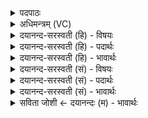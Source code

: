 <details><summary>पदपाठः</summary>

इन्द्र॑स्य। क्रो॒डः। अदि॑त्यै। पा॒ज॒स्य᳖म्। दि॒शाम्। ज॒त्रवः॑। अदि॑त्यै। भ॒सत्। जी॒मूता॑न्। हृ॒द॒यौ॒प॒शेन॑। अ॒न्तरि॑क्षम्। पु॒री॒तता॑। पु॒रि॒ततेति॑ पुरि॒ऽतता॑। नभः॑। उ॒द॒र्ये᳖ण। च॒क्र॒वा॒काविति॑ चक्रऽवा॒कौ। मत॑स्नाभ्याम्। दिव॑म्। वृ॒क्काभ्या॑म्। गि॒रीन्। प्ला॒शिभि॒रिति॑ प्ला॒शिऽभिः॑। उप॑लान्। प्ली॒ह्ना। व॒ल्मीका॑न्। क्लो॒मभि॒रिति॑ क्लो॒मऽभिः॑। ग्लौ॒भिः। गुल्मा॑न्। हि॒राभिः॑। स्रव॑न्तीः। ह्न॒दान्। कु॒क्षिभ्या॒मिति॑ कु॒क्षिऽभ्या॑म्। स॒मु॒द्रम्। उ॒दरे॑ण। वै॒श्वा॒न॒रम्। भस्म॑ना। ८।
</details>

<details><summary>अधिमन्त्रम् (VC)</summary>

- इन्द्रादयो देवताः
- प्रजापतिर्ऋषिः
- निचृदभिकृतिः
- ऋषभः
</details>

<details><summary>दयानन्द-सरस्वती (हि) - विषयः</summary>

फिर किस-किस के गुण पशुओं में हैं, इस विषय को अगले मन्त्र में कहा है ॥
</details>

<details><summary>दयानन्द-सरस्वती (हि) - पदार्थः</summary>

पदार्थान्वयभाषाः -  हे मनुष्यो ! तुम को उत्तम यत्न के साथ (इन्द्रस्य) बिजुली का (क्रोडः) डूबना (अदित्यै) पृथिवी के लिये (पाजस्यम्) अन्नों में जो उत्तम वह (दिशाम्) दिशाओं की (जत्रवः) सन्धि अर्थात् उनका एक-दूसरे से मिलना (अदित्यै) अखण्डित प्रकाश के लिये (भसत्) लपट ये सब पदार्थ जानने चाहियें तथा (जीमूतान्) मेघों को (हृदयौपशेन) जो हृदय में सोता है, उस जीव से (पुरीतता) हृदयस्थ नाड़ी से (अन्तरिक्षम्) हृदय के अवकाश को (उदर्येण) उदर में होते हुए व्यवहार से (नभः) जल और (चक्रवाकौ) चकई-चकवा पक्षियों के समान जो पदार्थ उन को (मतस्नाभ्याम्) गले के दोनों ओर के भागों से (दिवम्) प्रकाश को (वृक्काभ्याम्) जिन क्रियाओं से अवगुणों का त्याग होता है, उनसे (गिरीन्) पर्वतों को (प्लाशिभिः) उत्तम भोजन आदि क्रियाओं से (उपलान्) दूसरे प्रकार के मेघों को (प्लीह्ना) हृदयस्थ प्लीहा अङ्ग से (वल्मीकान्) मार्गों को (क्लोमभिः) गीलेपन और (ग्लौभिः) हर्ष तथा ग्लानियों से (गुल्मान्) दाहिनी ओर उदर में स्थित जो पदार्थ उनको (हिराभिः) बढ़तियों से (स्रवन्तीः) नदियों को (ह्रदान्) छोटे-बड़े जलाशयों को (कुक्षिभ्याम्) कोखों से (समुद्रम्) अच्छे प्रकार जहाँ जल जाता उस समुद्र को (उदरेण) पेट और (भस्मना) जले हुए पदार्थ का जो शेषभाग उस राख से (वैश्वानरम्) सब के प्रकाश करने हारे अग्नि को तुम लोग जानो ॥८ ॥
</details>

<details><summary>दयानन्द-सरस्वती (हि) - भावार्थः</summary>

भावार्थभाषाः -  जो मनुष्य अनेक विद्याबोधों को प्राप्त होकर ठीक-ठीक यथोचित आहार और विहारों से सब अङ्गों को अच्छे प्रकार पुष्ट कर रोगों की निवृत्ति करें तो वे धर्म, अर्थ, काम और मोक्ष को अच्छे प्रकार प्राप्त होवें ॥८ ॥
</details>

<details><summary>दयानन्द-सरस्वती (सं) - विषयः</summary>

पुनः कस्य कस्य गुणाः पशुषु सन्तीत्याह ॥
</details>

<details><summary>दयानन्द-सरस्वती (सं) - पदार्थः</summary>

पदार्थान्वयभाषाः -  हे मनुष्याः ! युष्माभिः प्रयत्नेनेन्द्रस्य क्रोडोऽदित्यै पाजस्यं दिशां जत्रवोऽदित्यै भसच्च विज्ञेयाः। जीमूतान् हृदयौपशेन पुरीतताऽन्तरिक्षमुदर्येण नभश्चक्रवाकौ मतस्नाभ्यां दिवं वृक्काभ्यां गिरीन् प्लाशिभिरुपलान् प्लीह्ना वल्मीकान् क्लोमभिर्ग्लौभिश्च गुल्मान् हिराभिः स्रवन्तीर्ह्रदान् कुक्षिभ्यां समुद्रमुदरेण भस्मना च वैश्वानरं यूयं विजानीत ॥८ ॥
</details>

<details><summary>दयानन्द-सरस्वती (सं) - भावार्थः</summary>

भावार्थभाषाः -  यदि मनुष्या अनेकान् विद्याबोधान् प्राप्य युक्ताहारविहारैः सर्वाण्यङ्गानि संपोष्य रोगान्निवारयेयुस्तर्हि ते धर्मार्थकाममोक्षानाप्नुयुः ॥८ ॥
</details>

<details><summary>सविता जोशी ← दयानन्दः (म) - भावार्थः</summary>

भावार्थभाषाः -  ज्या माणसांना अनेक विद्यांचा बोध होतो व जे यथायोग्य आहार-विहाराने सर्वांगाना चांगल्याप्रकारे पुष्ट करून रोगांची निवृत्ती करतात ते धर्म, अर्थ, काम, मोक्ष यांना चांगल्याप्रकारे प्राप्त करतात.
</details>